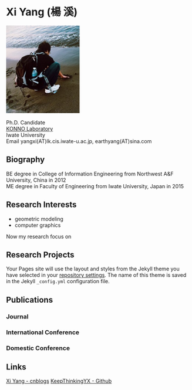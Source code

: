 # Xi Yang (楊 溪)

![image](https://github.com/KeepThinkingYX/Xi-Yang/blob/master/yangxi.JPG)

Ph.D. Candidate  
[KONNO Laboratory](http://gmhost.lk.cis.iwate-u.ac.jp/)  
Iwate University  
Email yangxi(AT)lk.cis.iwate-u.ac.jp, earthyang(AT)sina.com

## Biography

BE degree in College of Information Engineering from Northwest A&F University, China in 2012  
ME degree in Faculty of Engineering from Iwate University, Japan in 2015

## Research Interests

* geometric modeling 
* computer graphics

Now my research focus on

## Research Projects

Your Pages site will use the layout and styles from the Jekyll theme you have selected in your [repository settings](https://github.com/KeepThinkingYX/Xi-Yang/settings). The name of this theme is saved in the Jekyll `_config.yml` configuration file.

## Publications

### Journal

### International Conference

### Domestic Conference

## Links

[Xi Yang - cnblogs](http://www.cnblogs.com/yangxi/)
[KeepThinkingYX - Github](http://keepthinkingyx.github.io/)
